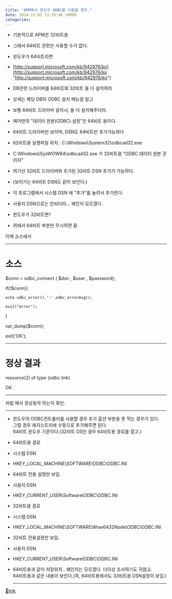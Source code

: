 ```yaml
---
title: "APM에서 윈도우 ODBC를 사용할 경우."
date: 2014-12-01 13:10:46 +0900
categories: 
---
```

  

- 기본적으로 APM은 32비트용
- 그래서 64비트 관련은 사용할 수가 없다.

- 윈도우가 64비트라면
- [http://support.microsoft.com/kb/942976/ko](http://support.microsoft.com/kb/942976/ko "http://support.microsoft.com/kb/942976/ko")
- DB관련 드라이버를 64비트와 32비트 둘 다 설치하라
- 상세는 해당 DB의 ODBC 설치 메뉴얼 참고
- 보통 64비트 드라이버 설치시, 둘 다 설치해주더라.


- 제어판의 "데이터 원본(ODBC) 설정"은 64비트 용이다.
- 64비트 드라이버만 보이며, DSN도 64비트만 추가가능하다
- 62비트용 실행파일 위치 : C:\Windows\System32\odbcad32.exe

- C:\Windows\SysWOW64\odbcad32.exe 가 32비트용 "ODBC 데이터 원본 관리자"
- 여기선 32비트 드라이버와 추가된 32비트 DSN 추가가 가능하다.
- (보이기는 64비트 DSN도 같이 보인다.)

- 이 프로그램에서 시스템 DSN 에 "추가"를 눌려서 추가한다.
- 사용자 DSN으로는 안되더라... 왜인지 모르겠다.



- 윈도우가 32비트면?
- 위에서 64비트 부분만 무시하면 끝.


  


이제 소스에서 

- - - - - -



# 소스  
$conn = odbc_connect ( $dsn , $user , $password);

if(!$conn){

	echo odbc_error().':'.odbc_errormsg();

	exit("error");

}

var_dump($conn);

exit('OK');



- - - - - -



# 정상 결과

resource(2) of type (odbc link)

OK



- - - - - -



처럼 해서 정상동작 하는지 확인.

  
- - - - - -

- 윈도우의 ODBC컨트롤러를 사용할 경우 추가 옵션 부분을 못 적는 경우가 있다.  
그럴 경우 레지스트리에 수동으로 추가해주면 된다.  
64비트 윈도우 기준이다.(32비트 OS인 경우 64비트용 경로를 참고.)
- 64비트용 경로
- 시스템 DSN
- HKEY_LOCAL_MACHINE\SOFTWARE\ODBC\ODBC.INI
- 64비트 전용 설정만 보임.

- 사용자 DSN
- HKEY_CURRENT_USER\Software\ODBC\ODBC.INI


- 32비트용 경로
- 시스템 DSN
- HKEY_LOCAL_MACHINE\SOFTWARE\Wow6432Node\ODBC\ODBC.INI
- 32비트 전용설정만 보임.

- 사용자 DSN
- HKEY_CURRENT_USER\Software\ODBC\ODBC.INI
- 64비트용과 같이 저장위치.. 왜인지는 모르겠다. 더이상 조사하기도 귀찮고.  
64비트용과 같은 내용이 보인다.(즉, 64비트용에서도 32비트용 DSN설정이 보임.)




  


  ***
[🔗link](http://www.mins01.com/mh/tech/read/910)